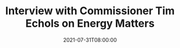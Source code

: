 ---
title: "Interview with Commissioner Tim Echols on Energy Matters"

# Talk start and end times.
#   End time can optionally be hidden by prefixing the line with `#`.
date: 2021-07-31T08:00:00
all_day: false

# Schedule page publish date (NOT talk date).
#publishDate = 2021-07-31T00:00:00 

# Authors. Comma separated list, e.g. `["Bob Smith", "David Jones"]`.
authors: ["Adam Orford"]

# Location of event.
location: "Athens, Georgia"

# Name of event and optional event URL.
event: "Energy Matters Podcast"
#event_url = "https://example.org"

# Abstract. What's your talk about?
#abstract =  

# Summary. An optional shortened abstract.
summary: "Interview on energy law topics upon arrival at UGA."

# Is this a featured talk? (true/false)
featured: true

# Tags (optional).
#   Set `tags = []` for no tags, or use the form `tags = ["A Tag", "Another Tag"]` for one or more tags.  
#tags = []

# Markdown Slides (optional).
#   Associate this talk with Markdown slides.  
#   Simply enter your slide deck's filename without extension.
#   E.g. `slides = "example-slides"` references 
#   `content/slides/example-slides.md`. 
#   Otherwise, set `slides = ""`. 
#slides = "example"

# Optional filename of your slides within your talk folder or a URL.
#url_slides = "" 

# Projects (optional).
#   Associate this talk with one or more of your projects. 
#   Simply enter your project's folder or file name without extension.
#   E.g. `projects = ["deep-learning"]` references 
#   `content/project/deep-learning/index.md`. 
#   Otherwise, set `projects = []`.
#projects = ["internal-project"] 

# Links (optional).
#url_pdf = ""  
url_video: "https://youtu.be/cse8ar4Sm-M"
#url_code = ""

# Demo talk page uses LaTeX math.
#math = true

# Featured image
# To use, add an image named `featured.jpg/png` to your page's folder. 
#[image]
 # Caption (optional)
 # caption = ""
  # Focal point (optional)
 # focal_point: "Center"
  # Options: Smart, Center, TopLeft, Top, TopRight, Left, Right, BottomLeft, Bottom, BottomRight 
---